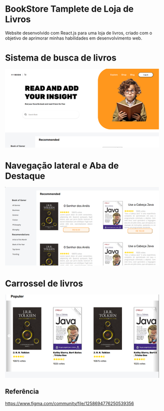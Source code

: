 # BookStore Tamplete de Loja de Livros

Website desenvolvido com React.js para uma loja de livros, criado com o objetivo de aprimorar minhas habilidades em desenvolvimento web.

# Sistema de busca de livros 

![Descrição da imagem](src\assets\Foto1.PNG)

# Navegação lateral e Aba de Destaque

![Descrição da imagem](src\assets\Foto2.PNG)

# Carrossel de livros


![Descrição da imagem](src\assets\Foto3.PNG)

## Referência 

https://www.figma.com/community/file/1258694776250539356